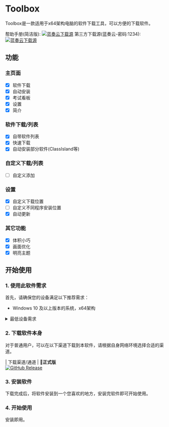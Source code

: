 # Toolbox

Toolbox是一款适用于x64架构电脑的软件下载工具，可以方便的下载软件。

帮助手册(简洁版): [![蓝奏云下载源](https://ts1.cn.mm.bing.net/th?id=ODLS.41ae9b13-83e4-411d-9d68-44ff16492160&w=32&h=32&qlt=90&pcl=fffffa&r=0&o=6&pid=1.2)](https://lzy-12.lanzouw.com/ik5mA2820d9a)
第三方下载源(蓝奏云-密码:1234): [![蓝奏云下载源](https://ts1.cn.mm.bing.net/th?id=ODLS.41ae9b13-83e4-411d-9d68-44ff16492160&w=32&h=32&qlt=90&pcl=fffffa&r=0&o=6&pid=1.2)](https://lzy-12.lanzouw.com/b00hq1uq2j)

## 功能
### 主页面
- [X] 软件下载
- [X] 自动安装
- [X] 考试看板
- [X] 设置
- [X] 简介
### 软件下载/列表
- [X] 自带软件列表
- [X] 快速下载
- [X] 自动安装部分软件(ClassIsland等)
### 自定义下载/列表
- [ ] 自定义添加
### 设置
- [X] 自定义下载位置
- [ ] 自定义不同程序安装位置
- [X] 自动更新
### 其它功能
- [X] 体积小巧
- [X] 画面优化
- [X] 明亮主题

## 开始使用

### 1. 使用此软件需求

首先，请确保您的设备满足以下推荐需求：
- Windows 10 及以上版本的系统，x64架构

<details>
<summary>最低设备需求</summary>

Toolbox 理论上可以在以下的系统环境中运行：

- Windows 7 及以上版本系统，x64架构

**注意：在这些系统上运行 Lzy Toolbox 可能会出现下载不稳定的情况。**

> ⚠️**不建议在 Windows 10 以下的系统运行本应用。**

</details>

### 2. 下载软件本身

对于普通用户，可以在以下渠道下载到本软件，请根据自身网络环境选择合适的渠道。

| 下载渠道/通道 | **🚀正式版** <br/>[![GitHub Release](https://img.shields.io/github/v/release/lzy98276/Toolbox?style=flat-square&logo=GitHub&color=%233fb950)](https://github.com/lzy98276/Toolbox/releases/latest)

### 3. 安装软件

下载完成后，将软件安装到一个您喜欢的地方，安装完软件即可开始使用。

### 4. 开始使用

安装即用。
